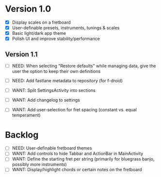 Version 1.0
===========
- [x] Display scales on a fretboard
- [x] User-definable presets, instruments, tunings & scales
- [x] Basic light/dark app theme
- [x] Polish UI and improve stability/performance

Version 1.1
-----------
- [ ] NEED: When selecting "Restore defaults" while managing data, give the user the option to keep their own definitions
- [ ] NEED: Add fastlane metadata to repository (for f-droid)
- [ ] WANT: Split SettingsActivity into sections
- [ ] WANT: Add changelog to settings
- [ ] WANT: Add user-selection for fret spacing (constant vs. equal temperament)


Backlog
=======
- [ ] NEED: User-definable fretboard themes
- [ ] WANT: Add controls to hide Tabbar and ActionBar in MainActivity
- [ ] WANT: Define the starting fret per string (primarily for bluegrass banjo, possibly more instruments)
- [ ] WANT: Display/highlight chords or certain notes on the fretboard
